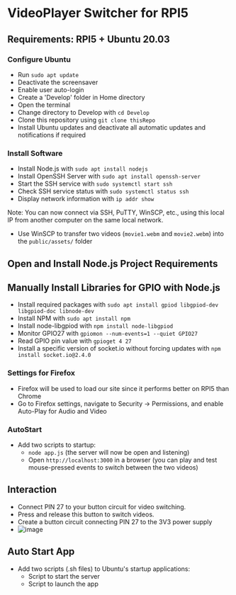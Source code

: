 # VideoPlayer Switcher for RPI5

## Requirements: RPI5 + Ubuntu 20.03

### Configure Ubuntu
- Run `sudo apt update`
- Deactivate the screensaver
- Enable user auto-login
- Create a 'Develop' folder in Home directory
- Open the terminal
- Change directory to Develop with `cd Develop`
- Clone this repository using `git clone thisRepo`
- Install Ubuntu updates and deactivate all automatic updates and notifications if required

### Install Software

- Install Node.js with `sudo apt install nodejs`
- Install OpenSSH Server with `sudo apt install openssh-server`
- Start the SSH service with `sudo systemctl start ssh`
- Check SSH service status with `sudo systemctl status ssh`
- Display network information with `ip addr show`

Note: You can now connect via SSH, PuTTY, WinSCP, etc., using this local IP from another computer on the same local network.

- Use WinSCP to transfer two videos (`movie1.webm` and `movie2.webm`) into the `public/assets/` folder

## Open and Install Node.js Project Requirements

## Manually Install Libraries for GPIO with Node.js
- Install required packages with `sudo apt install gpiod libgpiod-dev libgpiod-doc libnode-dev`
- Install NPM with `sudo apt install npm`
- Install node-libgpiod with `npm install node-libgpiod`
- Monitor GPIO27 with `gpiomon --num-events=1 --quiet GPIO27`
- Read GPIO pin value with `gpioget 4 27`
- Install a specific version of socket.io without forcing updates with `npm install socket.io@2.4.0`

### Settings for Firefox
- Firefox will be used to load our site since it performs better on RPI5 than Chrome
- Go to Firefox settings, navigate to Security -> Permissions, and enable Auto-Play for Audio and Video

### AutoStart
- Add two scripts to startup:
  - `node app.js` (the server will now be open and listening)
  - Open `http://localhost:3000` in a browser (you can play and test mouse-pressed events to switch between the two videos)

## Interaction
- Connect PIN 27 to your button circuit for video switching.
- Press and release this button to switch videos.
- Create a button circuit connecting PIN 27 to the 3V3 power supply
- ![image](https://github.com/carlesgutierrez/videoplayer-nodejs-p5js-gpio/assets/203877/dbfcf1e3-86c6-45ab-b09a-3314628d0b8b)

## Auto Start App
- Add two scripts (.sh files) to Ubuntu's startup applications:
  - Script to start the server
  - Script to launch the app
